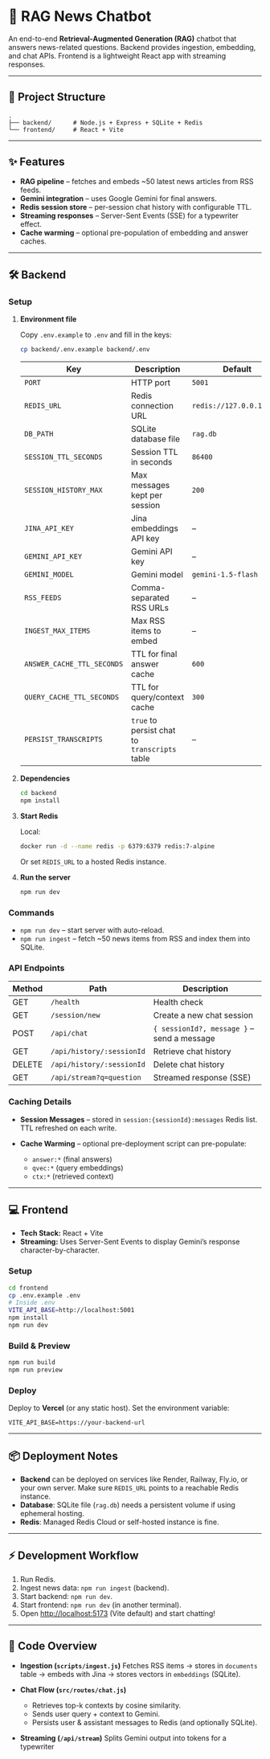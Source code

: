 # 📰 RAG News Chatbot

An end-to-end **Retrieval-Augmented Generation (RAG)** chatbot that answers news-related questions.
Backend provides ingestion, embedding, and chat APIs.
Frontend is a lightweight React app with streaming responses.

---

## 🚀 Project Structure

```
.
├── backend/      # Node.js + Express + SQLite + Redis
└── frontend/     # React + Vite
```

---

## ✨ Features

* **RAG pipeline** – fetches and embeds \~50 latest news articles from RSS feeds.
* **Gemini integration** – uses Google Gemini for final answers.
* **Redis session store** – per-session chat history with configurable TTL.
* **Streaming responses** – Server-Sent Events (SSE) for a typewriter effect.
* **Cache warming** – optional pre-population of embedding and answer caches.

---

## 🛠️ Backend

### Setup

1. **Environment file**

   Copy `.env.example` to `.env` and fill in the keys:

   ```bash
   cp backend/.env.example backend/.env
   ```

   | Key                        | Description                                   | Default                  |
   | -------------------------- | --------------------------------------------- | ------------------------ |
   | `PORT`                     | HTTP port                                     | `5001`                   |
   | `REDIS_URL`                | Redis connection URL                          | `redis://127.0.0.1:6379` |
   | `DB_PATH`                  | SQLite database file                          | `rag.db`                 |
   | `SESSION_TTL_SECONDS`      | Session TTL in seconds                        | `86400`                  |
   | `SESSION_HISTORY_MAX`      | Max messages kept per session                 | `200`                    |
   | `JINA_API_KEY`             | Jina embeddings API key                       | –                        |
   | `GEMINI_API_KEY`           | Gemini API key                                | –                        |
   | `GEMINI_MODEL`             | Gemini model                                  | `gemini-1.5-flash`       |
   | `RSS_FEEDS`                | Comma-separated RSS URLs                      | –                        |
   | `INGEST_MAX_ITEMS`         | Max RSS items to embed                        | –                        |
   | `ANSWER_CACHE_TTL_SECONDS` | TTL for final answer cache                    | `600`                    |
   | `QUERY_CACHE_TTL_SECONDS`  | TTL for query/context cache                   | `300`                    |
   | `PERSIST_TRANSCRIPTS`      | `true` to persist chat to `transcripts` table | –                        |

2. **Dependencies**

   ```bash
   cd backend
   npm install
   ```

3. **Start Redis**

   Local:

   ```bash
   docker run -d --name redis -p 6379:6379 redis:7-alpine
   ```

   Or set `REDIS_URL` to a hosted Redis instance.

4. **Run the server**

   ```bash
   npm run dev
   ```

### Commands

* `npm run dev` – start server with auto-reload.
* `npm run ingest` – fetch \~50 news items from RSS and index them into SQLite.

### API Endpoints

| Method | Path                      | Description                                |
| ------ | ------------------------- | ------------------------------------------ |
| GET    | `/health`                 | Health check                               |
| GET    | `/session/new`            | Create a new chat session                  |
| POST   | `/api/chat`               | `{ sessionId?, message }` – send a message |
| GET    | `/api/history/:sessionId` | Retrieve chat history                      |
| DELETE | `/api/history/:sessionId` | Delete chat history                        |
| GET    | `/api/stream?q=question`  | Streamed response (SSE)                    |

### Caching Details

* **Session Messages** – stored in `session:{sessionId}:messages` Redis list. TTL refreshed on each write.
* **Cache Warming** – optional pre-deployment script can pre-populate:

  * `answer:*`  (final answers)
  * `qvec:*`    (query embeddings)
  * `ctx:*`     (retrieved context)

---

## 💻 Frontend

* **Tech Stack:** React + Vite
* **Streaming:** Uses Server-Sent Events to display Gemini’s response character-by-character.

### Setup

```bash
cd frontend
cp .env.example .env
# Inside .env
VITE_API_BASE=http://localhost:5001
npm install
npm run dev
```

### Build & Preview

```bash
npm run build
npm run preview
```

### Deploy

Deploy to **Vercel** (or any static host).
Set the environment variable:

```
VITE_API_BASE=https://your-backend-url
```

---

## 📦 Deployment Notes

* **Backend** can be deployed on services like Render, Railway, Fly.io, or your own server.
  Make sure `REDIS_URL` points to a reachable Redis instance.
* **Database**: SQLite file (`rag.db`) needs a persistent volume if using ephemeral hosting.
* **Redis**: Managed Redis Cloud or self-hosted instance is fine.

---

## ⚡ Development Workflow

1. Run Redis.
2. Ingest news data: `npm run ingest` (backend).
3. Start backend: `npm run dev`.
4. Start frontend: `npm run dev` (in another terminal).
5. Open [http://localhost:5173](http://localhost:5173) (Vite default) and start chatting!

---

## 🧩 Code Overview

* **Ingestion (`scripts/ingest.js`)**
  Fetches RSS items → stores in `documents` table → embeds with Jina → stores vectors in `embeddings` (SQLite).

* **Chat Flow (`src/routes/chat.js`)**

  * Retrieves top-k contexts by cosine similarity.
  * Sends user query + context to Gemini.
  * Persists user & assistant messages to Redis (and optionally SQLite).

* **Streaming (`/api/stream`)**
  Splits Gemini output into tokens for a typewriter
